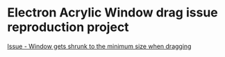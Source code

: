 Electron Acrylic Window drag issue reproduction project
===============================

[Issue - Window gets shrunk to the minimum size when dragging](https://github.com/Seo-Rii/electron-acrylic-window/issues/76)
